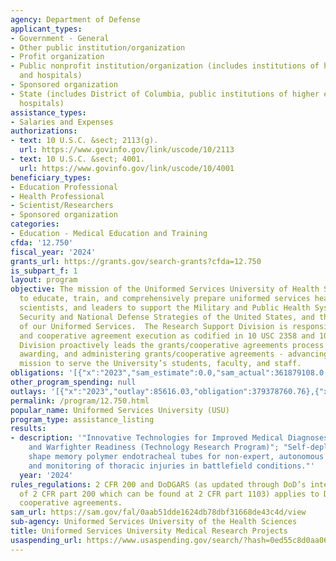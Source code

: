 ```yaml
---
agency: Department of Defense
applicant_types:
- Government - General
- Other public institution/organization
- Profit organization
- Public nonprofit institution/organization (includes institutions of higher education
  and hospitals)
- Sponsored organization
- State (includes District of Columbia, public institutions of higher education and
  hospitals)
assistance_types:
- Salaries and Expenses
authorizations:
- text: 10 U.S.C. &sect; 2113(g).
  url: https://www.govinfo.gov/link/uscode/10/2113
- text: 10 U.S.C. &sect; 4001.
  url: https://www.govinfo.gov/link/uscode/10/4001
beneficiary_types:
- Education Professional
- Health Professional
- Scientist/Researchers
- Sponsored organization
categories:
- Education - Medical Education and Training
cfda: '12.750'
fiscal_year: '2024'
grants_url: https://grants.gov/search-grants?cfda=12.750
is_subpart_f: 1
layout: program
objective: The mission of the Uniformed Services University of Health Sciences is
  to educate, train, and comprehensively prepare uniformed services health professionals,
  scientists, and leaders to support the Military and Public Health Systems, the National
  Security and National Defense Strategies of the United States, and the readiness
  of our Uniformed Services.  The Research Support Division is responsible for grant
  and cooperative agreement execution as codified in 10 USC 2358 and 10 USC 2113(g).  The
  Division proactively leads the grants/cooperative agreements process - announcing,
  awarding, and administering grants/cooperative agreements - advancing the Agency’s
  mission to serve the University’s students, faculty, and staff.
obligations: '[{"x":"2023","sam_estimate":0.0,"sam_actual":361879108.0,"usa_spending_actual":359158582.28},{"x":"2024","sam_estimate":0.0,"sam_actual":462909862.0,"usa_spending_actual":460812490.83},{"x":"2025","sam_estimate":0.0,"sam_actual":592146757.0,"usa_spending_actual":0.0}]'
other_program_spending: null
outlays: '[{"x":"2023","outlay":85616.03,"obligation":379378760.76},{"x":"2024","outlay":0.0,"obligation":412899364.87},{"x":"2025","outlay":0.0,"obligation":0.0}]'
permalink: /program/12.750.html
popular_name: Uniformed Services University (USU)
program_type: assistance_listing
results:
- description: '"Innovative Technologies for Improved Medical Diagnoses, Rehabilitation
    and Warfighter Readiness (Technology Research Program)"; "Self-deploying, instrumented,
    shape memory polymer endotracheal tubes for non-expert, autonomous emergency intubation
    and monitoring of thoracic injuries in battlefield conditions."'
  year: '2024'
rules_regulations: 2 CFR 200 and DoDGARS (as updated through DoD’s interim implementation
  of 2 CFR part 200 which can be found at 2 CFR part 1103) applies to DoD grants and
  cooperative agreements.
sam_url: https://sam.gov/fal/0aab51dde1624db78dbf31668de43c4d/view
sub-agency: Uniformed Services University of the Health Sciences
title: Uniformed Services University Medical Research Projects
usaspending_url: https://www.usaspending.gov/search/?hash=0ed55c8d0aa062c1efac225904a622b6
---
```

